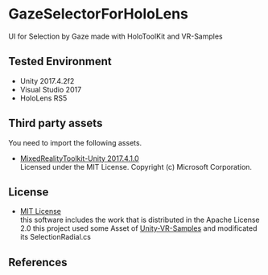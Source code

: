 # GazeSelectorForHoloLens
UI for Selection by Gaze made with HoloToolKit and VR-Samples


## Tested Environment
- Unity 2017.4.2f2
- Visual Studio 2017
- HoloLens RS5

## Third party assets
You need to import the following assets.
- [MixedRealityToolkit-Unity 2017.4.1.0](https://github.com/Microsoft/MixedRealityToolkit-Unity/releases/tag/2017.4.1.0)  
Licensed under the MIT License. Copyright (c) Microsoft Corporation.  

## License
- [MIT License](https://github.com/decchi/GazeSelectorForHoloLens/blob/master/LICENSE)  
this software includes the work that is distributed in the Apache License 2.0
this project used some Asset of [Unity-VR-Samples](https://github.com/OSVR/Unity-VR-Samples) and modificated its SelectionRadial.cs

## References
